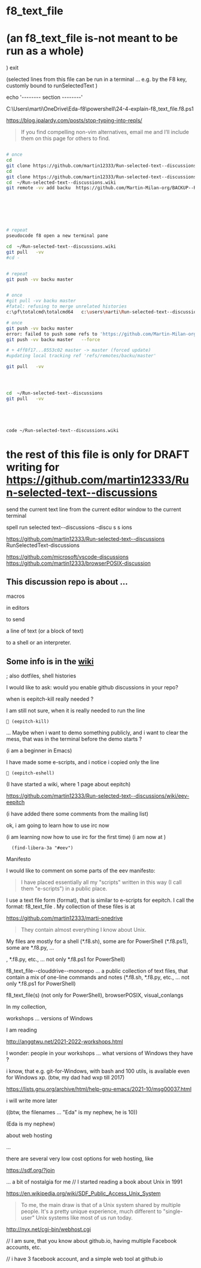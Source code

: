 
# f8_text_file
# (an f8_text_file is-not meant to be run as a whole)
)
exit

(selected lines from this file can be run in a terminal ... e.g. by the F8 key, customly bound to runSelectedText  )

echo '-------- section --------'





C:\Users\marti\OneDrive\Eda-f8\powershell\24-4-explain-f8_text_file.f8.ps1










https://blog.jpalardy.com/posts/stop-typing-into-repls/

> If you find compelling non-vim alternatives, email me and I’ll include them on this page for others to find.







```bash

# once
cd
git clone https://github.com/martin12333/Run-selected-text--discussions.wiki.git
cd
git clone https://github.com/martin12333/Run-selected-text--discussions.git
cd  ~/Run-selected-text--discussions.wiki
git remote -vv add backu  https://github.com/Martin-Milan-org/BACKUP--Run-selected-text--discussions.wiki







# repeat
pseudocode f8 open a new terminal pane

cd  ~/Run-selected-text--discussions.wiki
git pull   -vv
#cd -


# repeat
git push -vv backu master


# once
#git pull -vv backu master
#fatal: refusing to merge unrelated histories
c:\pf\totalcmd\totalcmd64   c:\users\marti\Run-selected-text--discussions.wiki   "C:\Users\marti\OneDrive\Run-selected-text--discussions.wiki--robocopy"

# once
git push -vv backu master
error: failed to push some refs to 'https://github.com/Martin-Milan-org/BACKUP--Run-selected-text--discussions.wiki'
git push -vv backu master   --force

# + 4ff8f17...8553c02 master -> master (forced update)
#updating local tracking ref 'refs/remotes/backu/master'

git pull   -vv




cd  ~/Run-selected-text--discussions
git pull   -vv





code ~/Run-selected-text--discussions.wiki

```




# the rest of this file is only for  DRAFT writing for https://github.com/martin12333/Run-selected-text--discussions





send the current text line from the current editor window to the current terminal


spell
run selected text--discussions
-discu s s ions


https://github.com/martin12333/Run-selected-text--discussions
RunSelectedText-discussions

https://github.com/microsoft/vscode-discussions
https://github.com/martin12333/browserPOSIX-discussion





## This discussion repo is about ...

macros

in editors

to send

a line of text (or a block of text)

to a shell or an interpreter.

## Some info is in the [wiki]()




; also dotfiles, shell histories




I would like to ask: would you enable github discussions in your repo?



when is eepitch-kill really needed  ?

I am still not sure, when it is really needed to run the line

```
 (eepitch-kill)

```

... Maybe when i want to demo something publicly, and i want to clear the mess, that was in the terminal before the demo starts ?

(i am a beginner in Emacs)

I have made some e-scripts, and i notice i  copied only the line

```
 (eepitch-eshell)
```






(I have started a wiki, where 1 page about eepitch)

https://github.com/martin12333/Run-selected-text--discussions/wiki/eev-eepitch

(i have added there some comments from the mailing list)



ok, i am going to learn how to use irc now 

(i am learning now how to use irc for the first time)
(i am now at )
```
  (find-libera-3a "#eev")
```


Manifesto

I would like to comment on some parts of the eev manifesto:

> I have placed essentially all my "scripts" written in this way (I call them "e-scripts") in a public place.

I use a text file form (format), that is similar to e-scripts for eepitch. I call the format: f8_text_file . My collection of these files is at

https://github.com/martin12333/marti-onedrive

> They contain almost everything I know about Unix.

My files are mostly for a shell (\*.f8.sh), some are for PowerShell (\*.f8.ps1), some are \*.f8.py, ...


, *.f8.py, etc., ... not only *.f8.ps1 for PowerShell)




f8_text_file--clouddrive--monorepo ... a public collection of text files, that contain a mix of one-line commands and notes (*.f8.sh, *.f8.py, etc., ... not only *.f8.ps1 for PowerShell)



f8_text_file(s) (not only for PowerShell), browserPOSIX, visual_conlangs

In my collection, 






workshops ... versions of Windows

I am reading 


http://anggtwu.net/2021-2022-workshops.html

I wonder: people in your workshops ... what versions of Windows they have ?

i know, that e.g. git-for-Windows, with bash and 100 utils, is available even for Windows xp. (btw, my dad had wxp till 2017)








https://lists.gnu.org/archive/html/help-gnu-emacs/2021-10/msg00037.html





i will write more later

((btw, the filenames ... "Eda" is my nephew, he is 10))

(Eda is my nephew)



about web hosting


...

there are several very low cost options for web hosting, like 

https://sdf.org/?join

 ... a bit of nostalgia for me // I started reading a book about Unix in 1991

https://en.wikipedia.org/wiki/SDF_Public_Access_Unix_System


> To me, the main draw is that of a Unix system shared by multiple people. It's a pretty unique experience, much different to "single-user" Unix systems like most of us run today.




http://nyx.net/cgi-bin/webhost.cgi

// I am sure, that you know about github.io, having multiple Facebook accounts, etc.

// i have 3 facebook account, and a simple web tool at github.io


